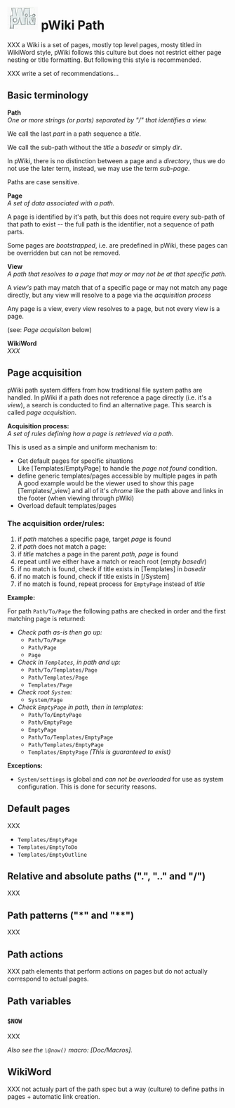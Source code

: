 # ![pWiki](img/pWiki-i.jpg) pWiki Path

XXX a Wiki is a set of pages, mostly top level pages, mosty titled in
WikiWord style, pWiki follows this culture but does not restrict either 
page nesting or title formatting. But following this style is recommended.

XXX write a set of recommendations...



## Basic terminology

**Path**  
_One or more strings (or parts) separated by "/" that identifies a view._

We call the last _part_ in a path sequence a _title_.

We call the sub-path without the _title_ a _basedir_ or simply _dir_.

In pWiki, there is no distinction between a page and a _directory_, thus
we do not use the later term, instead, we may use the term _sub-page_.

Paths are case sensitive.


**Page**  
_A set of data associated with a path._

A page is identified by it's path, but this does not require every
sub-path of that path to exist -- the full path is the identifier, not
a sequence of path parts.

Some pages are _bootstrapped_, i.e. are predefined in pWiki, these pages
can be overridden but can not be removed.


**View**  
_A path that resolves to a page that may or may not be at that specific
path._

A _view's_ path may match that of a specific page or may not match any
page directly, but any view will resolve to a page via the _acquisition 
process_

Any page is a view, every view resolves to a page, but not every view 
is a page.

(see: _Page acquisiton_ below)


**WikiWord**  
_XXX_


## Page acquisition

pWiki path system differs from how traditional file system paths are 
handled. In pWiki if a path does not reference a page directly (i.e. 
it's a _view_), a search is conducted to find an alternative page. This 
search is called _page acquisition_.

**Acquisition process:**  
_A set of rules defining how a page is retrieved via a path._


This is used as a simple and uniform mechanism to:
- Get default pages for specific situations  
  Like [Templates/EmptyPage] to handle the _page not found_ condition.
- define generic templates/pages accessible by multiple pages in path  
  A good example would be the viewer used to show this page [Templates/\_view]
  and all of it's _chrome_ like the path above and links in the footer 
  (when viewing through pWiki)
- Overload default templates/pages


### The acquisition order/rules:

1. if _path_ matches a specific page, target _page_ is found 
1. if _path_ does not match a page:
  1. if _title_ matches a page in the parent _path_, _page_ is found
  1. repeat until we either have a match or reach root (empty _basedir_)
1. if no match is found, check if title exists in [Templates] in _basedir_
1. if no match is found, check if title exists in [/System]
1. if no match is found, repeat process for `EmptyPage` instead of _title_


**Example:**  

For path `Path/To/Page` the following paths are checked in order 
and the first matching page is returned:

- _Check path as-is then go up:_
  - `Path/To/Page` 
  - `Path/Page`
  - `Page`
- _Check in `Templates`, in path and up:_
  - `Path/To/Templates/Page`
  - `Path/Templates/Page`
  - `Templates/Page`
- _Check root `System`:_
  - `System/Page`
- _Check `EmptyPage` in path, then in templates:_
  - `Path/To/EmptyPage`
  - `Path/EmptyPage`
  - `EmptyPage`
  - `Path/To/Templates/EmptyPage`
  - `Path/Templates/EmptyPage`
  - `Templates/EmptyPage` _(This is guaranteed to exist)_


**Exceptions:**

- `System/settings` is global and _can not be overloaded_ for use as 
system configuration. This is done for security reasons.



## Default pages

XXX

- `Templates/EmptyPage`
- `Templates/EmptyToDo`
- `Templates/EmptyOutline`



## Relative and absolute paths (".", ".." and "/")

XXX



## Path patterns ("\*" and "\*\*")

XXX



## Path actions

XXX path elements that perform actions on pages but do not actually 
correspond to actual pages.



## Path variables

### `$NOW`

XXX

_Also see the `\@now()` macro: [Doc/Macros]._



## WikiWord

XXX not actualy part of the path spec but a way (culture) to define paths 
in pages + automatic link creation.


<!-- @filter(markdown) -->
<!-- vim:set ts=4 sw=4 ft=markdown spell : -->
